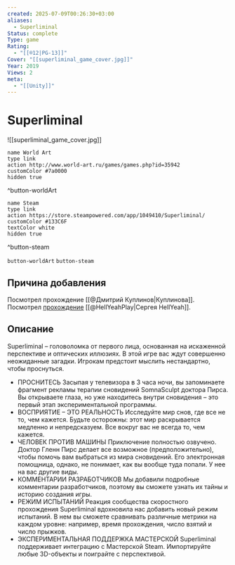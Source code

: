 ```yaml
---
created: 2025-07-09T00:26:30+03:00
aliases:
  - Superliminal
Status: complete
Type: game
Rating:
  - "[[®️12|PG-13]]"
Cover: "[[superliminal_game_cover.jpg]]"
Year: 2019
Views: 2
meta:
  - "[[Unity]]"
---
```


# Superliminal

![[superliminal_game_cover.jpg]]


```button
name World Art
type link
action http://www.world-art.ru/games/games.php?id=35942
customColor #7a0000
hidden true
```
^button-worldArt

```button
name Steam
type link
action https://store.steampowered.com/app/1049410/Superliminal/
customColor #133C6F
textColor white
hidden true
```
^button-steam


`button-worldArt` `button-steam`

## Причина добавления

Посмотрел прохождение [[@Дмитрий Куплинов|Куплинова]].  
Посмотрел [прохождение](https://youtu.be/oAPMxTDCzMA?si=SibhkUk25WtiGYLD) [[@HellYeahPlay|Сергея HellYeah]].


## Описание

Superliminal – головоломка от первого лица, основанная на искаженной перспективе и оптических иллюзиях. В этой игре вас ждут совершенно неожиданные загадки. Игрокам предстоит мыслить нестандартно, чтобы проснуться.
 - ПРОСНИТЕСЬ Засыпая у телевизора в 3 часа ночи, вы запоминаете фрагмент рекламы терапии сновидений SomnaSculpt доктора Пирса. Вы открываете глаза, но уже находитесь внутри сновидения – это первый этап экспериментальной программы.
 - ВОСПРИЯТИЕ – ЭТО РЕАЛЬНОСТЬ Исследуйте мир снов, где все не то, чем кажется. Будьте осторожны: этот мир раскрывается медленно и непредсказуем. Все вокруг вас не всегда то, чем кажется.
 - ЧЕЛОВЕК ПРОТИВ МАШИНЫ Приключение полностью озвучено. Доктор Гленн Пирс делает все возможное (предположительно), чтобы помочь вам выбраться из мира сновидений. Его электронная помощница, однако, не понимает, как вы вообще туда попали. У нее на вас другие виды.
 - КОММЕНТАРИИ РАЗРАБОТЧИКОВ Мы добавили подробные комментарии разработчиков, поэтому вы сможете узнать их тайны и историю создания игры.
 - РЕЖИМ ИСПЫТАНИЙ Реакция сообщества скоростного прохождения Superliminal вдохновила нас добавить новый режим испытаний. В нем вы сможете сравнивать различные метрики на каждом уровне: например, время прохождения, число взятий и число прыжков.
 - ЭКСПЕРИМЕНТАЛЬНАЯ ПОДДЕРЖКА МАСТЕРСКОЙ Superliminal поддерживает интеграцию с Мастерской Steam. Импортируйте любые 3D-объекты и поиграйте с перспективой.

